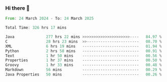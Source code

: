 ### Hi there 👋

<!--
**luoxuanzao/luoxuanzao** is a ✨ _special_ ✨ repository because its `README.md` (this file) appears on your GitHub profile.

Here are some ideas to get you started:

- 🔭 I’m currently working on ...
- 🌱 I’m currently learning ...
- 👯 I’m looking to collaborate on ...
- 🤔 I’m looking for help with ...
- 💬 Ask me about ...
- 📫 How to reach me: ...
- 😄 Pronouns: ...
- ⚡ Fun fact: ...
-->

<!--START_SECTION:waka-->

```rust
From: 24 March 2024 - To: 24 March 2025

Total Time: 326 hrs 17 mins

Java              277 hrs 22 mins >>>>>>>>>>>>>>>>>>>>>----   84.97 %
C                 28 hrs 23 mins  >>-----------------------   08.70 %
XML               6 hrs 19 mins   -------------------------   01.94 %
Python            2 hrs 58 mins   -------------------------   00.91 %
Text              1 hr 50 mins    -------------------------   00.56 %
Properties        1 hr 37 mins    -------------------------   00.50 %
Groovy            1 hr 33 mins    -------------------------   00.48 %
Markdown          56 mins         -------------------------   00.29 %
Java Properties   50 mins         -------------------------   00.26 %
```

<!--END_SECTION:waka-->